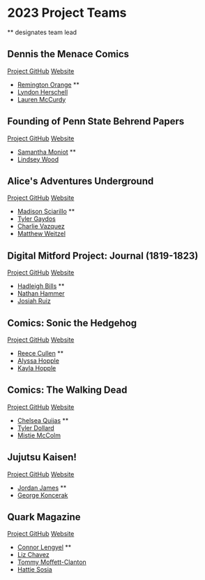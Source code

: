 # 2023 Project Teams

** designates team lead

## Dennis the Menace Comics 
[Project GitHub](https://github.com/Remdog712/ComicBook_DIGIT110)
[Website](https://remdog712.github.io/ComicBook_DIGIT110/)
* [Remington Orange](https://github.com/Remdog712) **
* [Lyndon Herschell](https://github.com/LPHerschell)
* [Lauren McCurdy](https://github.com/lgmccurdy)

## Founding of Penn State Behrend Papers
[Project GitHub](https://github.com/sammoniot/FA23BehrendArchive)
[Website](https://sammoniot.github.io/FA23BehrendArchive/)
* [Samantha Moniot](https://github.com/sammoniot) **
* [Lindsey Wood](https://github.com/lindseyxwood)

## Alice's Adventures Underground 
[Project GitHub](https://github.com/MadisonSciarrillo/AliceUndergroundProject)
[Website](https://madisonsciarrillo.github.io/AliceUndergroundProject/)
* [Madison Sciarillo](https://github.com/MadisonSciarrillo) **
* [Tyler Gaydos](https://github.com/gylertaydos)
* [Charlie Vazquez](https://github.com/creaturepsu)
* [Matthew Weitzel](https://github.com/mew-II)

## Digital Mitford Project: Journal (1819-1823) 
[Project GitHub](https://github.com/DigitalMitford/stu2023_Journal)
[Website](https://digitalmitford.github.io/stu2023_Journal/subDocs/)
* [Hadleigh Bills](https://github.com/HadleighJae) **
* [Nathan Hammer](https://github.com/nhammer514)
* [Josiah Ruiz](https://github.com/josiahr21/) 

## Comics: Sonic the Hedgehog
[Project GitHub](https://github.com/rcc5418/NotSoFastEgghead)
[Website](https://rcc5418.github.io/NotSoFastEgghead/)
* [Reece Cullen](https://github.com/rcc5418) **
* [Alyssa Hopple](https://github.com/VocaloidOtaku39)
* [Kayla Hopple](https://github.com/SonicSpaceFan025)

## Comics: The Walking Dead 
[Project GitHub](https://github.com/ceq5032/ComicBookTWD)
[Website](https://ceq5032.github.io/ComicBookTWD/)
* [Chelsea Quijas](https://github.com/ceq5032) ** 
* [Tyler Dollard](https://github.com/tylerdollard)
* [Mistie McColm](https://github.com/MystKitteh)

## Jujutsu Kaisen! 
[Project GitHub](https://github.com/JordanJ7/DigitMangaProject)
[Website](https://jordanj7.github.io/DigitMangaProject/)
* [Jordan James](https://github.com/JordanJ7) **
* [George Koncerak](https://github.com/GKon26)

## Quark Magazine 
[Project GitHub](https://github.com/cbl5678/fluffyFishstick/tree/main)
[Website](https://cbl5678.github.io/fluffyFishstick/)
* [Connor Lengyel](https://github.com/cbl5678/) **
* [Liz Chavez](https://github.com/03lizchavez)
* [Tommy Moffett-Clanton](https://github.com/TommyMC2)
* [Hattie Sosia](https://github.com/hsosia1)






